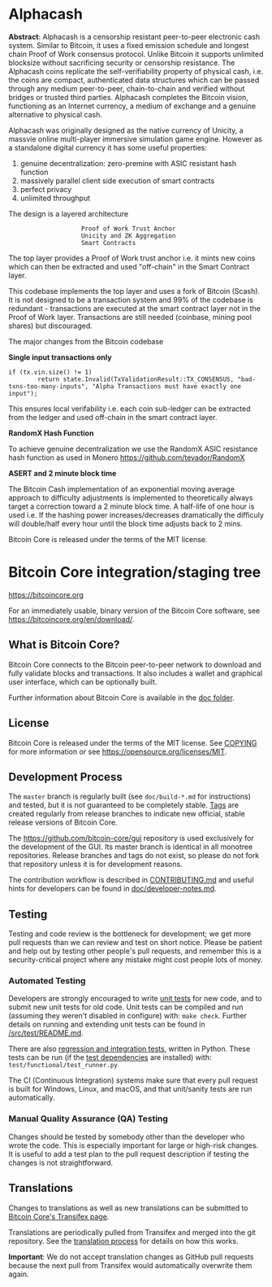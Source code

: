 
Alphacash
=====================================

**Abstract**: Alphacash is a censorship resistant peer-to-peer electronic cash system. Similar to Bitcoin, it uses a fixed emission schedule and longest chain Proof of Work consensus protocol. Unlike Bitcoin it supports unlimited blocksize  without sacrificing security or censorship resistance. The Alphacash coins replicate the self-verifiability property of physical cash, i.e. the coins are compact, authenticated data structures which can be passed through any medium peer-to-peer, chain-to-chain and verified without bridges or trusted third parties. Alphacash completes the Bitcoin vision, functioning as an Internet currency, a medium of exchange and a genuine alternative to physical cash.

Alphacash was originally designed as the native currency of Unicity, a massvie online multi-player immersive simulation game engine. However as a standalone digital currency it has some useful properties:

1. genuine decentralization: zero-premine with ASIC resistant hash function
2. massively parallel client side execution of smart contracts
3. perfect privacy 
4. unlimited throughput



The design is a layered architecture 
			
						Proof of Work Trust Anchor
						Unicity and ZK Aggregation
						Smart Contracts


The top layer provides a Proof of Work trust anchor i.e. it mints new coins which can then be extracted and used "off-chain" in the Smart Contract layer.

This codebase implements the top layer and uses a fork of Bitcoin (Scash). It is not designed to be a transaction system and 99% of the codebase is redundant - transactions are executed at the smart contract layer not in the Proof of Work layer. Transactions are still needed (coinbase, mining pool shares) but discouraged. 

The major changes from the Bitcoin codebase

**Single input transactions only**

    if (tx.vin.size() != 1)
            return state.Invalid(TxValidationResult::TX_CONSENSUS, "bad-txns-too-many-inputs", "Alpha Transactions must have exactly one input");

This ensures local verifability i.e. each coin sub-ledger can be extracted from the ledger and used off-chain in the smart contract layer.

**RandomX Hash Function**

To achieve genuine decentralization we use the RandomX ASIC resistance hash function as used in Monero https://github.com/tevador/RandomX 


**ASERT and 2 minute block time**

The Bitcoin Cash implementation of an exponential moving average approach to difficulty adjustments is implemented to theoretically always target a correction toward a 2 minute block time. A half-life of one hour is used i.e. If the hashing power increases/decreases dramatically the difficuly will double/half every hour until the block time adjusts back to 2 mins.


Bitcoin Core is released under the terms of the MIT license.




Bitcoin Core integration/staging tree
=====================================

https://bitcoincore.org

For an immediately usable, binary version of the Bitcoin Core software, see
https://bitcoincore.org/en/download/.

What is Bitcoin Core?
---------------------

Bitcoin Core connects to the Bitcoin peer-to-peer network to download and fully
validate blocks and transactions. It also includes a wallet and graphical user
interface, which can be optionally built.

Further information about Bitcoin Core is available in the [doc folder](/doc).

License
-------

Bitcoin Core is released under the terms of the MIT license. See [COPYING](COPYING) for more
information or see https://opensource.org/licenses/MIT.

Development Process
-------------------

The `master` branch is regularly built (see `doc/build-*.md` for instructions) and tested, but it is not guaranteed to be
completely stable. [Tags](https://github.com/bitcoin/bitcoin/tags) are created
regularly from release branches to indicate new official, stable release versions of Bitcoin Core.

The https://github.com/bitcoin-core/gui repository is used exclusively for the
development of the GUI. Its master branch is identical in all monotree
repositories. Release branches and tags do not exist, so please do not fork
that repository unless it is for development reasons.

The contribution workflow is described in [CONTRIBUTING.md](CONTRIBUTING.md)
and useful hints for developers can be found in [doc/developer-notes.md](doc/developer-notes.md).

Testing
-------

Testing and code review is the bottleneck for development; we get more pull
requests than we can review and test on short notice. Please be patient and help out by testing
other people's pull requests, and remember this is a security-critical project where any mistake might cost people
lots of money.

### Automated Testing

Developers are strongly encouraged to write [unit tests](src/test/README.md) for new code, and to
submit new unit tests for old code. Unit tests can be compiled and run
(assuming they weren't disabled in configure) with: `make check`. Further details on running
and extending unit tests can be found in [/src/test/README.md](/src/test/README.md).

There are also [regression and integration tests](/test), written
in Python.
These tests can be run (if the [test dependencies](/test) are installed) with: `test/functional/test_runner.py`

The CI (Continuous Integration) systems make sure that every pull request is built for Windows, Linux, and macOS,
and that unit/sanity tests are run automatically.

### Manual Quality Assurance (QA) Testing

Changes should be tested by somebody other than the developer who wrote the
code. This is especially important for large or high-risk changes. It is useful
to add a test plan to the pull request description if testing the changes is
not straightforward.

Translations
------------

Changes to translations as well as new translations can be submitted to
[Bitcoin Core's Transifex page](https://www.transifex.com/bitcoin/bitcoin/).

Translations are periodically pulled from Transifex and merged into the git repository. See the
[translation process](doc/translation_process.md) for details on how this works.

**Important**: We do not accept translation changes as GitHub pull requests because the next
pull from Transifex would automatically overwrite them again.
